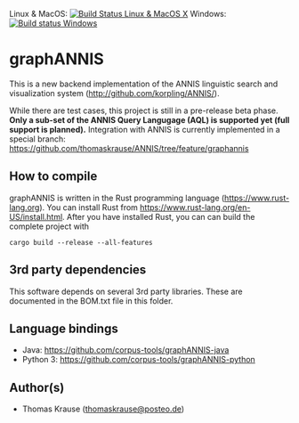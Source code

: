 Linux & MacOS: [![Build Status Linux & MacOS X](https://travis-ci.org/corpus-tools/graphANNIS.svg?branch=develop)](https://travis-ci.org/corpus-tools/graphANNIS)
Windows: [![Build status Windows](https://ci.appveyor.com/api/projects/status/27axqoanq6rj3xps/branch/develop?svg=true)](https://ci.appveyor.com/project/thomaskrause/graphannis/branch/develop)

graphANNIS
==========

This is a new backend implementation of the ANNIS linguistic search and visualization system (http://github.com/korpling/ANNIS/). 

While there are test cases, this project is still in a pre-release beta phase. 
**Only a sub-set of the ANNIS Query Langugage (AQL) is supported yet (full support is planned).**
Integration with ANNIS is currently implemented in a special branch: https://github.com/thomaskrause/ANNIS/tree/feature/graphannis


How to compile
---------------

graphANNIS is written in the Rust programming language (https://www.rust-lang.org).
You can install Rust from https://www.rust-lang.org/en-US/install.html.
After you have installed Rust, you can can build the complete project with

```
cargo build --release --all-features
```

3rd party dependencies
----------------------

This software depends on several 3rd party libraries. These are documented in the BOM.txt file in this folder.

Language bindings
------------------

- Java: https://github.com/corpus-tools/graphANNIS-java
- Python 3: https://github.com/corpus-tools/graphANNIS-python

Author(s)
---------

* Thomas Krause (thomaskrause@posteo.de)
